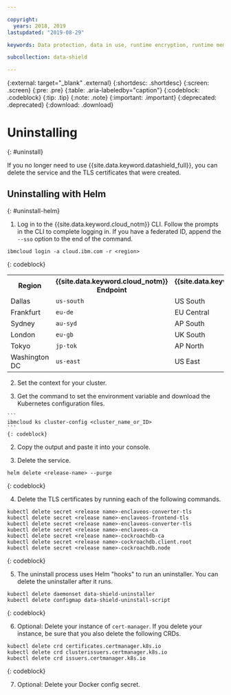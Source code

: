 ```yaml
---

copyright:
  years: 2018, 2019
lastupdated: "2019-08-29"

keywords: Data protection, data in use, runtime encryption, runtime memory encryption, encrypted memory, Intel SGX, software guard extensions, Fortanix runtime encryption

subcollection: data-shield

---
```


{:external: target="_blank" .external}
{:shortdesc: .shortdesc}
{:screen: .screen}
{:pre: .pre}
{:table: .aria-labeledby="caption"}
{:codeblock: .codeblock}
{:tip: .tip}
{:note: .note}
{:important: .important}
{:deprecated: .deprecated}
{:download: .download}

# Uninstalling
{: #uninstall}

If you no longer need to use {{site.data.keyword.datashield_full}}, you can delete the service and the TLS certificates that were created.


## Uninstalling with Helm
{: #uninstall-helm}

1. Log in to the {{site.data.keyword.cloud_notm}} CLI. Follow the prompts in the CLI to complete logging in. If you have a federated ID, append the `--sso` option to the end of the command.

  ```
  ibmcloud login -a cloud.ibm.com -r <region>
  ```
  {: codeblock}

  <table>
    <tr>
      <th>Region</th>
      <th>{{site.data.keyword.cloud_notm}} Endpoint</th>
      <th>{{site.data.keyword.containershort_notm}} region</th>
    </tr>
    <tr>
      <td>Dallas</td>
      <td><code>us-south</code></td>
      <td>US South</td>
    </tr>
    <tr>
      <td>Frankfurt</td>
      <td><code>eu-de</code></td>
      <td>EU Central</td>
    </tr>
    <tr>
      <td>Sydney</td>
      <td><code>au-syd</code></td>
      <td>AP South</td>
    </tr>
    <tr>
      <td>London</td>
      <td><code>eu-gb</code></td>
      <td>UK South</td>
    </tr>
    <tr>
      <td>Tokyo</td>
      <td><code>jp-tok</code></td>
      <td>AP North</td>
    </tr>
    <tr>
      <td>Washington DC</td>
      <td><code>us-east</code></td>
      <td>US East</td>
    </tr>
  </table>

2. Set the context for your cluster.

  1. Get the command to set the environment variable and download the Kubernetes configuration files.

    ```
    ibmcloud ks cluster-config <cluster_name_or_ID>
    ```
    {: codeblock}

  2. Copy the output and paste it into your console.

3. Delete the service.

  ```
  helm delete <release-name> --purge
  ```
  {: codeblock}

4. Delete the TLS certificates by running each of the following commands.

  ```
  kubectl delete secret <release name>-enclaveos-converter-tls
  kubectl delete secret <release name>-enclaveos-frontend-tls
  kubectl delete secret <release name>-enclaveos-converter-tls
  kubectl delete secret <release name>-enclaveos-ca
  kubectl delete secret <release name>-cockroachdb-ca
  kubectl delete secret <release name>-cockroachdb.client.root
  kubectl delete secret <release name>-cockroachdb.node 
  ```
  {: codeblock}

5. The uninstall process uses Helm "hooks" to run an uninstaller. You can delete the uninstaller after it runs.

  ```
  kubectl delete daemonset data-shield-uninstaller
  kubectl delete configmap data-shield-uninstall-script
  ```
  {: codeblock}

6. Optional: Delete your instance of `cert-manager`. If you delete your instance, be sure that you also delete the following CRDs.

  ```
  kubectl delete crd certificates.certmanager.k8s.io
  kubectl delete crd clusterissuers.certmanager.k8s.io 
  kubectl delete crd issuers.certmanager.k8s.io
  ```
  {: codeblock}

7. Optional: Delete your Docker config secret.



